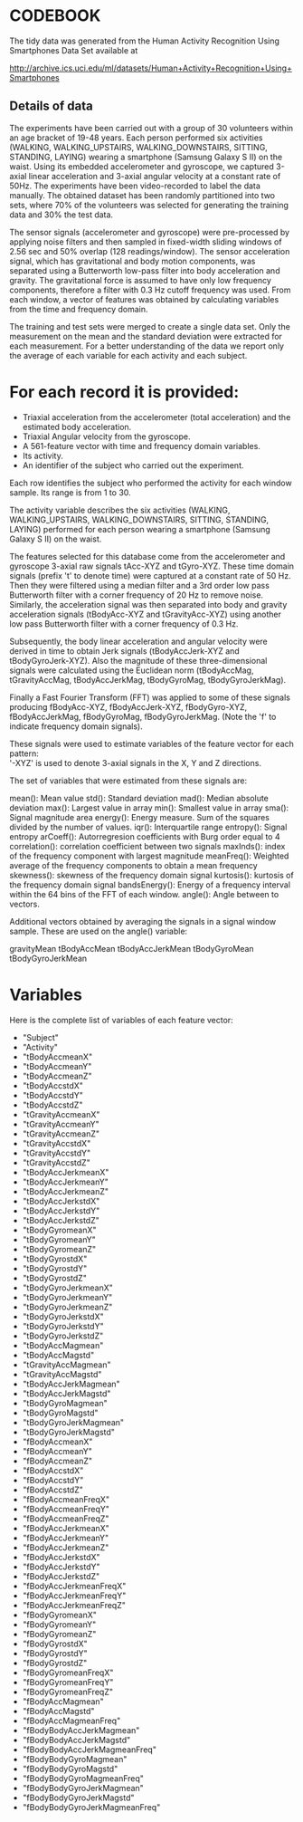 
# CODEBOOK

 The tidy data was generated from the Human Activity Recognition Using Smartphones Data Set available at

 http://archive.ics.uci.edu/ml/datasets/Human+Activity+Recognition+Using+Smartphones


## Details of data

The experiments have been carried out with a group of 30 volunteers within an age bracket of 19-48 years. Each person performed six activities (WALKING, WALKING_UPSTAIRS, WALKING_DOWNSTAIRS, SITTING, STANDING, LAYING) wearing a smartphone (Samsung Galaxy S II) on the waist. Using its embedded accelerometer and gyroscope, we captured 3-axial linear acceleration and 3-axial angular velocity at a constant rate of 50Hz. The experiments have been video-recorded to label the data manually. The obtained dataset has been randomly partitioned into two sets, where 70% of the volunteers was selected for generating the training data and 30% the test data. 

The sensor signals (accelerometer and gyroscope) were pre-processed by applying noise filters and then sampled in fixed-width sliding windows of 2.56 sec and 50% overlap (128 readings/window). The sensor acceleration signal, which has gravitational and body motion components, was separated using a Butterworth low-pass filter into body acceleration and gravity. The gravitational force is assumed to have only low frequency components, therefore a filter with 0.3 Hz cutoff frequency was used. From each window, a vector of features was obtained by calculating variables from the time and frequency domain. 

The training and test sets were merged to create a single data set. Only the measurement on the mean and the standard deviation were extracted for each measurement.  For a better understanding of the data we report only the average of each variable for each activity and each subject.

For each record it is provided:
======================================

- Triaxial acceleration from the accelerometer (total acceleration) and the estimated body acceleration.
- Triaxial Angular velocity from the gyroscope. 
- A 561-feature vector with time and frequency domain variables. 
- Its activity. 
- An identifier of the subject who carried out the experiment.

Each row identifies the subject who performed the activity for each window sample. Its range is from 1 to 30. 

The activity variable describes the six activities (WALKING, WALKING_UPSTAIRS, WALKING_DOWNSTAIRS, SITTING, STANDING, LAYING) performed for each person wearing a smartphone (Samsung Galaxy S II) on the waist. 

The features selected for this database come from the accelerometer and gyroscope 3-axial raw signals tAcc-XYZ and tGyro-XYZ. These time domain signals (prefix 't' to denote time) were captured at a constant rate of 50 Hz. Then they were filtered using a median filter and a 3rd order low pass Butterworth filter with a corner frequency of 20 Hz to remove noise. Similarly, the acceleration signal was then separated into body and gravity acceleration signals (tBodyAcc-XYZ and tGravityAcc-XYZ) using another low pass Butterworth filter with a corner frequency of 0.3 Hz. 

Subsequently, the body linear acceleration and angular velocity were derived in time to obtain Jerk signals (tBodyAccJerk-XYZ and tBodyGyroJerk-XYZ). Also the magnitude of these three-dimensional signals were calculated using the Euclidean norm (tBodyAccMag, tGravityAccMag, tBodyAccJerkMag, tBodyGyroMag, tBodyGyroJerkMag). 

Finally a Fast Fourier Transform (FFT) was applied to some of these signals producing fBodyAcc-XYZ, fBodyAccJerk-XYZ, fBodyGyro-XYZ, fBodyAccJerkMag, fBodyGyroMag, fBodyGyroJerkMag. (Note the 'f' to indicate frequency domain signals). 

These signals were used to estimate variables of the feature vector for each pattern:  
'-XYZ' is used to denote 3-axial signals in the X, Y and Z directions.

The set of variables that were estimated from these signals are: 

mean(): Mean value
std(): Standard deviation
mad(): Median absolute deviation 
max(): Largest value in array
min(): Smallest value in array
sma(): Signal magnitude area
energy(): Energy measure. Sum of the squares divided by the number of values. 
iqr(): Interquartile range 
entropy(): Signal entropy
arCoeff(): Autorregresion coefficients with Burg order equal to 4
correlation(): correlation coefficient between two signals
maxInds(): index of the frequency component with largest magnitude
meanFreq(): Weighted average of the frequency components to obtain a mean frequency
skewness(): skewness of the frequency domain signal 
kurtosis(): kurtosis of the frequency domain signal 
bandsEnergy(): Energy of a frequency interval within the 64 bins of the FFT of each window.
angle(): Angle between to vectors.

Additional vectors obtained by averaging the signals in a signal window sample. These are used on the angle() variable:

gravityMean
tBodyAccMean
tBodyAccJerkMean
tBodyGyroMean
tBodyGyroJerkMean


# Variables

Here is the complete list of variables of each feature vector:

* "Subject"
* "Activity"
* "tBodyAccmeanX"
* "tBodyAccmeanY"
* "tBodyAccmeanZ"
* "tBodyAccstdX"
* "tBodyAccstdY"
* "tBodyAccstdZ"
* "tGravityAccmeanX"
* "tGravityAccmeanY"
* "tGravityAccmeanZ"
* "tGravityAccstdX"
* "tGravityAccstdY"
* "tGravityAccstdZ"
* "tBodyAccJerkmeanX"
* "tBodyAccJerkmeanY"
* "tBodyAccJerkmeanZ"
* "tBodyAccJerkstdX"
* "tBodyAccJerkstdY"
* "tBodyAccJerkstdZ"
* "tBodyGyromeanX"
* "tBodyGyromeanY"
* "tBodyGyromeanZ"
* "tBodyGyrostdX"
* "tBodyGyrostdY"
* "tBodyGyrostdZ"
* "tBodyGyroJerkmeanX"
* "tBodyGyroJerkmeanY"
* "tBodyGyroJerkmeanZ"
* "tBodyGyroJerkstdX"
* "tBodyGyroJerkstdY"
* "tBodyGyroJerkstdZ"
* "tBodyAccMagmean"
* "tBodyAccMagstd"
* "tGravityAccMagmean"
* "tGravityAccMagstd"
* "tBodyAccJerkMagmean"
* "tBodyAccJerkMagstd"
* "tBodyGyroMagmean"
* "tBodyGyroMagstd"
* "tBodyGyroJerkMagmean"
* "tBodyGyroJerkMagstd"
* "fBodyAccmeanX"
* "fBodyAccmeanY"
* "fBodyAccmeanZ"
* "fBodyAccstdX"
* "fBodyAccstdY"
* "fBodyAccstdZ"
* "fBodyAccmeanFreqX"
* "fBodyAccmeanFreqY"
* "fBodyAccmeanFreqZ"
* "fBodyAccJerkmeanX"
* "fBodyAccJerkmeanY"
* "fBodyAccJerkmeanZ"
* "fBodyAccJerkstdX"
* "fBodyAccJerkstdY"
* "fBodyAccJerkstdZ"
* "fBodyAccJerkmeanFreqX"
* "fBodyAccJerkmeanFreqY"
* "fBodyAccJerkmeanFreqZ"
* "fBodyGyromeanX"
* "fBodyGyromeanY"
* "fBodyGyromeanZ"
* "fBodyGyrostdX"
* "fBodyGyrostdY"
* "fBodyGyrostdZ"
* "fBodyGyromeanFreqX"
* "fBodyGyromeanFreqY"
* "fBodyGyromeanFreqZ"
* "fBodyAccMagmean"
* "fBodyAccMagstd"
* "fBodyAccMagmeanFreq"
* "fBodyBodyAccJerkMagmean"
* "fBodyBodyAccJerkMagstd"
* "fBodyBodyAccJerkMagmeanFreq"
* "fBodyBodyGyroMagmean"
* "fBodyBodyGyroMagstd"
* "fBodyBodyGyroMagmeanFreq"
* "fBodyBodyGyroJerkMagmean"
* "fBodyBodyGyroJerkMagstd"
* "fBodyBodyGyroJerkMagmeanFreq"
